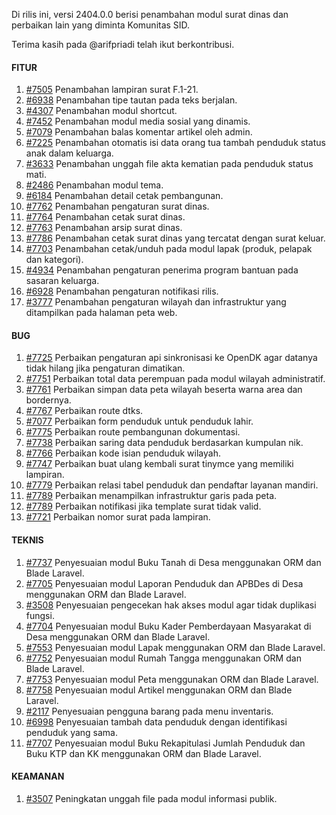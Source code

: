 Di rilis ini, versi 2404.0.0 berisi penambahan modul surat dinas dan perbaikan lain yang diminta Komunitas SID.

Terima kasih pada @arifpriadi telah ikut berkontribusi.


#### FITUR

1. [#7505](https://github.com/OpenSID/OpenSID/issues/7505) Penambahan lampiran surat F.1-21.
2. [#6938](https://github.com/OpenSID/OpenSID/issues/6938) Penambahan tipe tautan pada teks berjalan.
3. [#4307](https://github.com/OpenSID/OpenSID/issues/4307) Penambahan modul shortcut.
4. [#7452](https://github.com/OpenSID/OpenSID/issues/7452) Penambahan modul media sosial yang dinamis.
5. [#7079](https://github.com/OpenSID/OpenSID/issues/7079) Penambahan balas komentar artikel oleh admin.
6. [#7225](https://github.com/OpenSID/OpenSID/issues/7225) Penambahan otomatis isi data orang tua tambah penduduk status anak dalam keluarga.
7. [#3633](https://github.com/OpenSID/OpenSID/issues/3633) Penambahan unggah file akta kematian pada penduduk status mati.
8. [#2486](https://github.com/OpenSID/OpenSID/issues/2486) Penambahan modul tema.
9. [#6184](https://github.com/OpenSID/OpenSID/issues/6184) Penambahan detail cetak pembangunan.
10. [#7762](https://github.com/OpenSID/OpenSID/issues/7762) Penambahan pengaturan surat dinas.
11. [#7764](https://github.com/OpenSID/OpenSID/issues/7764) Penambahan cetak surat dinas.
12. [#7763](https://github.com/OpenSID/OpenSID/issues/7763) Penambahan arsip surat dinas.
13. [#7786](https://github.com/OpenSID/OpenSID/issues/7786) Penambahan cetak surat dinas yang tercatat dengan surat keluar.
14. [#7703](https://github.com/OpenSID/OpenSID/issues/7703) Penambahan cetak/unduh pada modul lapak (produk, pelapak dan kategori).
15. [#4934](https://github.com/OpenSID/OpenSID/issues/4934) Penambahan pengaturan penerima program bantuan pada sasaran keluarga.
16. [#6928](https://github.com/OpenSID/OpenSID/issues/6928) Penambahan pengaturan notifikasi rilis.
17. [#3777](https://github.com/OpenSID/OpenSID/issues/3777) Penambahan pengaturan wilayah dan infrastruktur yang ditampilkan pada halaman peta web.


#### BUG

1. [#7725](https://github.com/OpenSID/OpenSID/issues/7725) Perbaikan pengaturan api sinkronisasi ke OpenDK agar datanya tidak hilang jika pengaturan dimatikan.
2. [#7751](https://github.com/OpenSID/OpenSID/issues/7751) Perbaikan total data perempuan pada modul wilayah administratif.
3. [#7761](https://github.com/OpenSID/OpenSID/issues/7761) Perbaikan simpan data peta wilayah beserta warna area dan bordernya.
4. [#7767](https://github.com/OpenSID/OpenSID/issues/7767) Perbaikan route dtks.
5. [#7077](https://github.com/OpenSID/OpenSID/issues/7077) Perbaikan form penduduk untuk penduduk lahir.
6. [#7775](https://github.com/OpenSID/OpenSID/issues/7775) Perbaikan route pembangunan dokumentasi.
7. [#7738](https://github.com/OpenSID/OpenSID/issues/7738) Perbaikan saring data penduduk berdasarkan kumpulan nik.
8. [#7766](https://github.com/OpenSID/OpenSID/issues/7766) Perbaikan kode isian penduduk wilayah.
9. [#7747](https://github.com/OpenSID/OpenSID/issues/7747) Perbaikan buat ulang kembali surat tinymce yang memiliki lampiran.
10. [#7779](https://github.com/OpenSID/OpenSID/issues/7779) Perbaikan relasi tabel penduduk dan pendaftar layanan mandiri.
11. [#7789](https://github.com/OpenSID/OpenSID/issues/7789) Perbaikan menampilkan infrastruktur garis pada peta.
12. [#7789](https://github.com/OpenSID/OpenSID/issues/7789) Perbaikan notifikasi jika template surat tidak valid.
13. [#7721](https://github.com/OpenSID/OpenSID/issues/7721) Perbaikan nomor surat pada lampiran.


#### TEKNIS

1. [#7737](https://github.com/OpenSID/OpenSID/issues/7737) Penyesuaian modul Buku Tanah di Desa menggunakan ORM dan Blade Laravel.
2. [#7705](https://github.com/OpenSID/OpenSID/issues/7705) Penyesuaian modul Laporan Penduduk dan APBDes di Desa menggunakan ORM dan Blade Laravel.
3. [#3508](https://github.com/OpenSID/premium/issues/3508) Penyesuaian pengecekan hak akses modul agar tidak duplikasi fungsi.
4. [#7704](https://github.com/OpenSID/OpenSID/issues/7704) Penyesuaian modul Buku Kader Pemberdayaan Masyarakat di Desa menggunakan ORM dan Blade Laravel.
5. [#7553](https://github.com/OpenSID/OpenSID/issues/7553) Penyesuaian modul Lapak menggunakan ORM dan Blade Laravel.
6. [#7752](https://github.com/OpenSID/OpenSID/issues/7752) Penyesuaian modul Rumah Tangga menggunakan ORM dan Blade Laravel.
7. [#7753](https://github.com/OpenSID/OpenSID/issues/7753) Penyesuaian modul Peta menggunakan ORM dan Blade Laravel.
8. [#7758](https://github.com/OpenSID/OpenSID/issues/7758) Penyesuaian modul Artikel menggunakan ORM dan Blade Laravel.
9. [#2117](https://github.com/OpenSID/OpenSID/issues/2117) Penyesuaian pengguna barang pada menu inventaris.
10. [#6998](https://github.com/OpenSID/OpenSID/issues/6998) Penyesuaian tambah data penduduk dengan identifikasi penduduk yang sama.
11. [#7707](https://github.com/OpenSID/OpenSID/issues/7707) Penyesuaian modul Buku Rekapitulasi Jumlah Penduduk dan Buku KTP dan KK menggunakan ORM dan Blade Laravel.


#### KEAMANAN

1. [#3507](https://github.com/OpenSID/premium/issues/3507) Peningkatan unggah file pada modul informasi publik.
